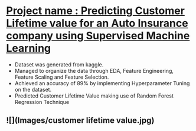 
# [Project name : Predicting Customer Lifetime value for an Auto Insurance company using Supervised Machine Learning](https://github.com/Ashutosh46/Project)

* Dataset was generated from kaggle.
* Managed to organize the data through EDA, Feature Engineering, Feature Scaling and Feature Selection.
* Achieved an accuracy of 89% by implementing Hyperparameter Tuning on the dataset.
* Predicted Customer Lifetime Value making use of Random Forest Regression Technique

## ![](Images/customer lifetime value.jpg)
